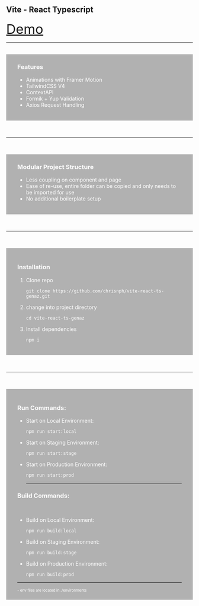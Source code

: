 ## Vite - React Typescript

<a href="https://vite-react-ts-genaz.vercel.app/" style="font-size: 36px;" target="_blank">Demo</a>

<hr /><br />


<div style="background: rgb(0, 0, 0, 0.3); color: #ffffff; padding: 1px 30px 20px 30px">
  <h3>Features</h3>
  <ul>
    <li>Animations with Framer Motion</li>
    <li>TailwindCSS V4</li>
    <li>ContextAPI</li>
    <li>Formik + Yup Validation</li>
    <li>Axios Request Handling</li>
  </ul>
</div>

<br /><hr /><br />

<div style="background: rgb(0, 0, 0, 0.3); color: #ffffff; padding: 1px 30px 20px 30px">
  <h3>Modular Project Structure</h3>
  <ul>
    <li>Less coupling on component and page </li>
    <li>Ease of re-use, entire folder can be copied and only needs to be imported for use</li>
    <li>No additional boilerplate setup</li>
  </ul>
</div>

<br /><hr /><br />

<div style="background: rgb(0, 0, 0, 0.3); color: #ffffff; padding: 1px 30px 20px 30px">
<br />
  <h3>Installation</h3>
  <ol>
    <li style="margin-bottom: 10px">Clone repo</li>

    git clone https://github.com/chrisnph/vite-react-ts-genaz.git

  <li style="margin-bottom: 10px">change into project directory</li>
    
    cd vite-react-ts-genaz
  
  <li style="margin-bottom: 10px">Install dependencies</li>

    npm i

  <ol>

</div>

<br /><hr /><br />

<div style="background: rgb(0, 0, 0, 0.3); color: #ffffff; padding: 1px 30px 20px 30px">
<br />

  <h3>Run Commands:</h3>

- Start on Local Environment:

      npm run start:local

- Start on Staging Environment:

      npm run start:stage

- Start on Production Environment:

      npm run start:prod

  <hr />

<h3>Build Commands:</h3>
  <br />

- Build on Local Environment:

      npm run build:local

- Build on Staging Environment:

      npm run build:stage

- Build on Production Environment:

      npm run build:prod

<hr />

<span style="font-size: 10px">
  - env files are located in ./environments
  </span>

</div>
